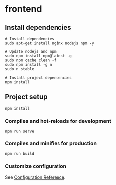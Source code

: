 # frontend

## Install dependencies 
```
# Install dependencies
sudo apt-get install nginx nodejs npm -y

# Update nodejs and npm
sudo npm install npm@latest -g
sudo npm cache clean -f
sudo npm install -g n
sudo n stable
 
# Install project dependencies
npm install
```

## Project setup
```
npm install
```

### Compiles and hot-reloads for development
```
npm run serve
```

### Compiles and minifies for production
```
npm run build
```

### Customize configuration
See [Configuration Reference](https://cli.vuejs.org/config/).
